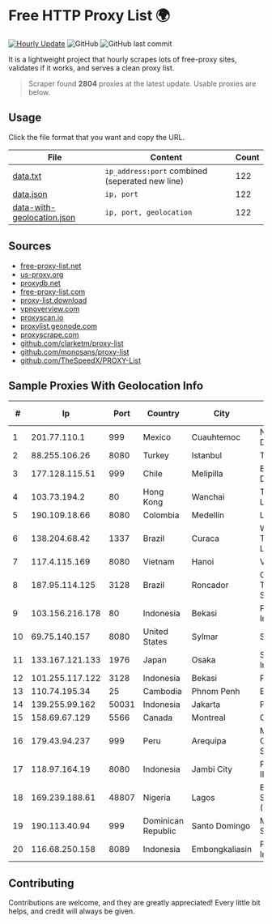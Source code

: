 
# Free HTTP Proxy List 🌍

[![Hourly Update](https://github.com/mertguvencli/http-proxy-list/actions/workflows/main.yml/badge.svg?branch=main)](https://github.com/mertguvencli/http-proxy-list/actions/workflows/main.yml)
![GitHub](https://img.shields.io/github/license/mertguvencli/http-proxy-list)
![GitHub last commit](https://img.shields.io/github/last-commit/mertguvencli/http-proxy-list)

It is a lightweight project that hourly scrapes lots of free-proxy sites, validates if it works, and serves a clean proxy list.


> Scraper found **2804** proxies at the latest update. Usable proxies are below.

## Usage

Click the file format that you want and copy the URL.


|File|Content|Count|
|----|-------|-----|
|[data.txt](https://raw.githubusercontent.com/mertguvencli/http-proxy-list/main/proxy-list/data.txt)|`ip_address:port` combined (seperated new line)|122|
|[data.json](https://raw.githubusercontent.com/mertguvencli/http-proxy-list/main/proxy-list/data.json)|`ip, port`|122|
|[data-with-geolocation.json](https://raw.githubusercontent.com/mertguvencli/http-proxy-list/main/proxy-list/data-with-geolocation.json)|`ip, port, geolocation`|122|

## Sources

* [free-proxy-list.net](https://free-proxy-list.net)
* [us-proxy.org](https://www.us-proxy.org)
* [proxydb.net](http://proxydb.net)
* [free-proxy-list.com](https://free-proxy-list.com/?page=&port=&type%5B%5D=http&type%5B%5D=https&up_time=0&search=Search)
* [proxy-list.download](https://www.proxy-list.download/HTTP)
* [vpnoverview.com](https://vpnoverview.com/privacy/anonymous-browsing/free-proxy-servers)
* [proxyscan.io](https://www.proxyscan.io)
* [proxylist.geonode.com](https://proxylist.geonode.com/api/proxy-list?limit=300&page=1&sort_by=lastChecked&sort_type=desc&protocols=http,https)
* [proxyscrape.com](https://api.proxyscrape.com/v2/?request=displayproxies&protocol=http&timeout=10000&country=all&ssl=all&anonymity=all)
* [github.com/clarketm/proxy-list](https://raw.githubusercontent.com/clarketm/proxy-list/master/proxy-list-raw.txt)
* [github.com/monosans/proxy-list](https://raw.githubusercontent.com/monosans/proxy-list/main/proxies/http.txt)
* [github.com/TheSpeedX/PROXY-List](https://raw.githubusercontent.com/TheSpeedX/PROXY-List/master/http.txt)


## Sample Proxies With Geolocation Info

|#|Ip|Port|Country|City|Internet Service Provider|
|-|--|----|-------|----|-------------------------|
|1|201.77.110.1|999|Mexico|Cuauhtemoc|Nidix Networks S.a. De C.V.|
|2|88.255.106.26|8080|Turkey|Istanbul|TurkTelekom|
|3|177.128.115.51|999|Chile|Melipilla|Binet Networking Data Limitada|
|4|103.73.194.2|80|Hong Kong|Wanchai|TouchPal HK Co., Limited|
|5|190.109.18.66|8080|Colombia|Medellín|Lazus Medellin|
|6|138.204.68.42|1337|Brazil|Curaca|WANTEL TECNOLOGIA LTDA. Ô EPP|
|7|117.4.115.169|8080|Vietnam|Hanoi|Viettel Corporation|
|8|187.95.114.125|3128|Brazil|Roncador|COPEL TelecomunicaÔÔes S.A.|
|9|103.156.216.178|80|Indonesia|Bekasi|PT. Meiwa Mold Indonesia|
|10|69.75.140.157|8080|United States|Sylmar|Spectrum|
|11|133.167.121.133|1976|Japan|Osaka|SAKURA Internet Inc.|
|12|101.255.117.122|3128|Indonesia|Bekasi|PT Remala Abadi|
|13|110.74.195.34|25|Cambodia|Phnom Penh|EZECOM limited|
|14|139.255.99.162|50031|Indonesia|Jakarta|PT. LINKNET|
|15|158.69.67.129|5566|Canada|Montreal|OVH SAS|
|16|179.43.94.237|999|Peru|Arequipa|MEDIA COMMERCE PERÚ S.A.C|
|17|118.97.164.19|8080|Indonesia|Jambi City|PT. TELKOM INDONESIA|
|18|169.239.188.61|48807|Nigeria|Lagos|ETG Integrated Services Ltd. (Dolphin Telecom)|
|19|190.113.40.94|999|Dominican Republic|Santo Domingo|MR Networking, SRL|
|20|116.68.250.158|8089|Indonesia|Embongkaliasin|PT. Cross Network Indonesia|



## Contributing

Contributions are welcome, and they are greatly appreciated! Every
little bit helps, and credit will always be given.

